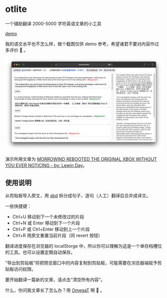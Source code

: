 # otlite

一个辅助翻译 2000-5000 字符英语文章的小工具

[demo](https://ddrpa.github.io/otlite)

我的语文水平也不怎么样，做个截图仅供 demo 参考，希望诸君不要对内容作过多评价 🐶 。

![Screenshot 1](/docs/Screenshot_2.png)

演示所用文章为 [MORROWIND REBOOTED THE ORIGINAL XBOX WITHOUT YOU EVER NOTICING - by: Lewin Day](https://hackaday.com/2021/04/14/morrowind-rebooted-the-original-xbox-without-you-ever-noticing/)。

## 使用说明

从剪贴板导入原文，用 [sbd](https://github.com/Tessmore/sbd) 拆分成句子，逐句（人工）翻译后合并成译文。

一些快捷键：

- Ctrl+U 移动到下一个未修改过的片段
- Ctrl+N 或 Enter 移动到下一个片段
- Ctrl+P 或 Ctrl+Enter 移动到上一个片段
- Ctrl+R 用原文重置当前片段（同 revert 按钮）

翻译进度保存在浏览器的 localStorge 中，所以你可以理解为这是一个单存档槽位的工具。也可以设置定期自动保存。

“导出到剪贴板”将把预览窗口中的内容复制到剪贴板，可能需要在浏览器端赋予剪贴板访问权限。

要开始翻译一篇新的文章，请点击“清空所有内容”。

什么，你问我文章长了怎么办？用 [OmegaT](https://omegat.org/) 啊 🐶 。
